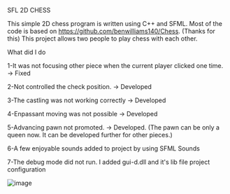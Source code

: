 SFL 2D CHESS

This simple 2D chess program is written using C++ and SFML. Most of the code is based on https://github.com/benwilliams140/Chess. (Thanks for this) This project allows two people to play chess with each other.

What did I do

1-It was not focusing other piece when the current player clicked one time. -> Fixed 

2-Not controlled the check position. -> Developed

3-The castling was not working correctly -> Developed

4-Enpassant moving was not possible -> Developed

5-Advancing pawn not promoted. -> Developed.  (The pawn can be only a queen now. It can be developed further for other pieces.)

6-A few enjoyable sounds added to project by using SFML Sounds

7-The debug mode did not run. I added gui-d.dll and it's lib file project configuration 


![image](https://user-images.githubusercontent.com/100309323/159895983-5d5802b2-b26e-4c92-8841-966c1f3b25a3.png)
